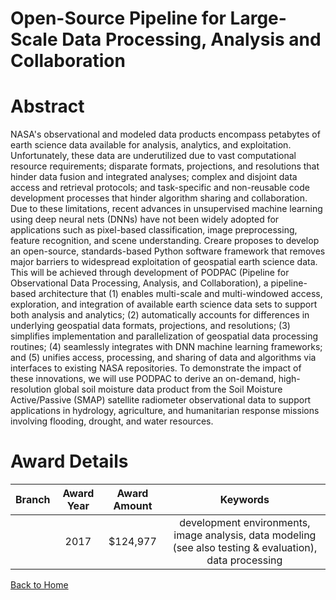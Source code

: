 
Open-Source Pipeline for Large-Scale Data Processing, Analysis and Collaboration
================================================================================

# Abstract


NASA's observational and modeled data products encompass petabytes of earth science data available for analysis, analytics, and exploitation.  Unfortunately, these data are underutilized due to vast computational resource requirements; disparate formats, projections, and resolutions that hinder data fusion and integrated analyses; complex and disjoint data access and retrieval protocols; and task-specific  and non-reusable code development processes that hinder algorithm sharing and collaboration.  Due to these limitations, recent advances in unsupervised machine learning using deep neural nets (DNNs) have not been widely adopted for applications such as pixel-based classification, image preprocessing, feature recognition, and scene understanding.  Creare proposes to develop an open-source, standards-based Python software framework that removes major barriers to widespread exploitation of geospatial earth science data.  This will be achieved through development of PODPAC (Pipeline for Observational Data Processing, Analysis, and Collaboration), a pipeline-based architecture that (1) enables multi-scale and multi-windowed access, exploration, and integration of available earth science data sets to support both analysis and analytics; (2) automatically accounts for differences in underlying geospatial data formats, projections, and resolutions; (3) simplifies implementation and parallelization of geospatial data processing routines; (4) seamlessly integrates with DNN machine learning frameworks; and (5) unifies access, processing, and sharing of data and algorithms via interfaces to existing NASA repositories.  To demonstrate the impact of these innovations, we will use PODPAC to derive an on-demand, high-resolution global soil moisture data product from the Soil Moisture Active/Passive (SMAP) satellite radiometer observational data to support applications in hydrology, agriculture, and humanitarian response missions involving flooding, drought, and water resources.  

# Award Details

|Branch|Award Year|Award Amount|Keywords|
| :---: | :---: | :---: | :---: |
||2017|$124,977|development environments, image analysis, data modeling (see also testing & evaluation), data processing|
  
  


[Back to Home](https://github.com/chrischow/dod_sbir_awards/Reports/JT/#335)